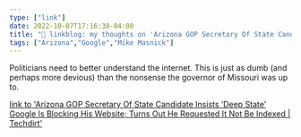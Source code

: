 ```yaml
---
type: ["link"]
date: 2022-10-07T17:16:38-04:00
title: "🔗 linkblog: my thoughts on 'Arizona GOP Secretary Of State Candidate Insists ‘Deep State’ Google Is Blocking His Website; Turns Out He Requested It Not Be Indexed | Techdirt'"
tags: ["Arizona","Google","Mike Masnick"]
---
```

Politicians need to better understand the internet. This is just as dumb (and perhaps more devious) than the nonsense the governor of Missouri was up to.
 

[link to 'Arizona GOP Secretary Of State Candidate Insists ‘Deep State’ Google Is Blocking His Website; Turns Out He Requested It Not Be Indexed | Techdirt'](https://www.techdirt.com/2022/10/07/arizona-gop-secretary-of-state-candidate-insists-deep-state-google-is-blocking-his-website-turns-out-he-requested-it-not-be-indexed/)
